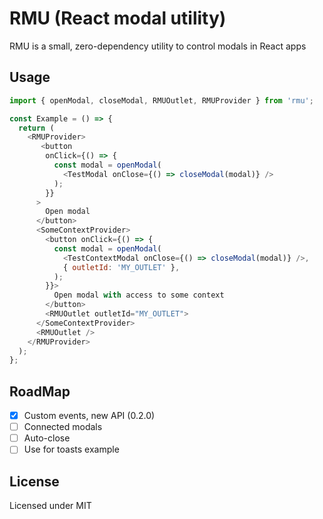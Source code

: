 # RMU (React modal utility)

RMU is a small, zero-dependency utility to control modals in React apps

<!-- ## Installation

```bash
npm install --save rmu
yarn add rmu
``` -->

## Usage

```js
import { openModal, closeModal, RMUOutlet, RMUProvider } from 'rmu';

const Example = () => {
  return (
    <RMUProvider>
       <button
        onClick={() => {
          const modal = openModal(
            <TestModal onClose={() => closeModal(modal)} />
          );
        }}
      >
        Open modal
      </button>
      <SomeContextProvider>
        <button onClick={() => {
          const modal = openModal(
            <TestContextModal onClose={() => closeModal(modal)} />,
            { outletId: 'MY_OUTLET' },
          );
        }}>
          Open modal with access to some context
        </button>
        <RMUOutlet outletId="MY_OUTLET">
      </SomeContextProvider>
      <RMUOutlet />
    </RMUProvider>
  );
};
```

## RoadMap
- [x] Custom events, new API (0.2.0)
- [ ] Connected modals
- [ ] Auto-close 
- [ ] Use for toasts example

## License

Licensed under MIT

